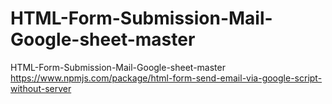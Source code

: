 # HTML-Form-Submission-Mail-Google-sheet-master
HTML-Form-Submission-Mail-Google-sheet-master
https://www.npmjs.com/package/html-form-send-email-via-google-script-without-server
